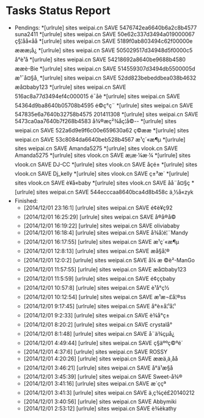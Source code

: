 Tasks Status Report
============

* Pendings:
    *[urlrule] sites weipai.cn SAVE 5476742ea6640b6a2c8b4577 suna2411
    *[urlrule] sites weipai.cn SAVE 50e62c337d3494a019000067 ç§¦åå«åå
    *[urlrule] sites weipai.cn SAVE 5189f0ab803494c62f00000e æææ¡å¿
    *[urlrule] sites weipai.cn SAVE 505029517d34948d5f0000c5 å°è¹å­
    *[urlrule] sites weipai.cn SAVE 54218692a8640be9688b4580 ææè-Bie
    *[urlrule] sites weipai.cn SAVE 514559307d3494db5500005d æ¹¯å¤§å¸
    *[urlrule] sites weipai.cn SAVE 52dd823bebeddbea038b4632 æå¤baby123
    *[urlrule] sites weipai.cn SAVE 516ac8a77d3494ef4c000015 é¯å­è
    *[urlrule] sites weipai.cn SAVE 54364d9ba8640b05708b4595 é©ç°ç¨
    *[urlrule] sites weipai.cn SAVE 547835e6a7640b32758b4575 201411308
    *[urlrule] sites weipai.cn SAVE 5473ca0aa7640b7f268b4583 å¾®æç²¾åç¦å©--
    *[urlrule] sites weipai.cn SAVE 522a6d9e9f6c00e659630a62 ç©ææ­
    *[urlrule] sites weipai.cn SAVE 53c8084da6640beb528b4567 æ¹ç´«æ¶µ
    *[urlrule] sites weipai.cn SAVE Amanda5275
    *[urlrule] sites vlook.cn SAVE Amanda5275
    *[urlrule] sites vlook.cn SAVE æ¡æ·¼æ·¼
    *[urlrule] sites vlook.cn SAVE DJ-CC
    *[urlrule] sites vlook.cn SAVE åçé±
    *[urlrule] sites vlook.cn SAVE Dj_kelly
    *[urlrule] sites vlook.cn SAVE ç±³æ´
    *[urlrule] sites vlook.cn SAVE è¥å«baby
    *[urlrule] sites vlook.cn SAVE åå¨å¤§ç
    *[urlrule] sites weipai.cn SAVE 544ecccaa8640bca4d8b458c ä¸½å«zyk
* Finished:
    * [2014/12/01 23:16:1] [urlrule] sites weipai.cn SAVE é¢è¥ç92
    * [2014/12/01 16:25:29] [urlrule] sites weipai.cn SAVE å®å®å©
    * [2014/12/01 16:19:22] [urlrule] sites weipai.cn SAVE oliviababy
    * [2014/12/01 16:18:4] [urlrule] sites weipai.cn SAVE å¾å¦é¦¨Mandy
    * [2014/12/01 16:17:55] [urlrule] sites weipai.cn SAVE æ¹ç´«æ¶µ
    * [2014/12/01 12:8:13] [urlrule] sites weipai.cn SAVE æå§å¦®
    * [2014/12/01 12:0:2] [urlrule] sites weipai.cn SAVE å¼ æ ©è²-ManGo
    * [2014/12/01 11:57:55] [urlrule] sites weipai.cn SAVE æå¤baby123
    * [2014/12/01 11:5:59] [urlrule] sites weipai.cn SAVE é¢ççbaby
    * [2014/12/01 10:57:8] [urlrule] sites weipai.cn SAVE è¹å°ç½
    * [2014/12/01 10:12:54] [urlrule] sites weipai.cn SAVE æ¹æ¬£å¦®ss
    * [2014/12/01 9:17:45] [urlrule] sites weipai.cn SAVE å°è±å¦¹å¦¹
    * [2014/12/01 9:2:33] [urlrule] sites weipai.cn SAVE è¾å°ç±
    * [2014/12/01 8:20:2] [urlrule] sites weipai.cn SAVE crystalå°
    * [2014/12/01 8:1:48] [urlrule] sites weipai.cn SAVE å¨ä¾çµå¿
    * [2014/12/01 4:49:44] [urlrule] sites weipai.cn SAVE ç§äººç©ºé´
    * [2014/12/01 4:37:6] [urlrule] sites weipai.cn SAVE ROSSY
    * [2014/12/01 4:20:26] [urlrule] sites weipai.cn SAVE ææä¸ä¸åå
    * [2014/12/01 3:46:21] [urlrule] sites weipai.cn SAVE å°ä¹æ§å­
    * [2014/12/01 3:45:39] [urlrule] sites weipai.cn SAVE Sweet-å¾®
    * [2014/12/01 3:41:16] [urlrule] sites weipai.cn SAVE æ´ççª
    * [2014/12/01 3:41:3] [urlrule] sites weipai.cn SAVE ä¸ç¾çé£20140212
    * [2014/12/01 3:40:56] [urlrule] sites weipai.cn SAVE Abbymiki
    * [2014/12/01 2:53:12] [urlrule] sites weipai.cn SAVE è¾èkathy
